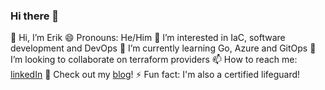### Hi there 👋

<!--
**erisnar/erisnar** is a ✨ _special_ ✨ repository because its `README.md` (this file) appears on your GitHub profile.

Here are some ideas to get you started:

- 🔭 I’m currently working on ...
- 🌱 I’m currently learning ...
- 👯 I’m looking to collaborate on ...
- 🤔 I’m looking for help with ...
- 💬 Ask me about ...
- 📫 How to reach me: ...
- 😄 Pronouns: ...
- ⚡ Fun fact: ...
-->

👋 Hi, I’m Erik
😄 Pronouns: He/Him
👀 I’m interested in IaC, software development and DevOps
🌱 I’m currently learning Go, Azure and GitOps
👯 I’m looking to collaborate on terraform providers
📫 How to reach me: [linkedIn](https://www.linkedin.com/in/eriksna/)
💬 Check out my [blog](https://eriksnartland.no/)!
⚡ Fun fact: I'm also a certified lifeguard!
